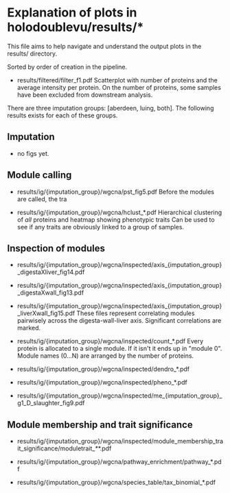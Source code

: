 # Explanation of plots in holodoublevu/results/*

This file aims to help navigate and understand the output plots in the results/ directory.

Sorted by order of creation in the pipeline.


  - results/filtered/filter_f1.pdf
    Scatterplot with number of proteins and the average intensity per protein. On the number of proteins, some samples have been excluded from downstream analysis.
    
There are three imputation groups: [aberdeen, luing, both]. The following results exists for each of these groups.


## Imputation

  - no figs yet.

## Module calling

  - results/ig/{imputation_group}/wgcna/pst_fig5.pdf
    Before the modules are called, the tra
  
  - results/ig/{imputation_group}/wgcna/hclust_*.pdf
    Hierarchical clustering of _all_ proteins and heatmap showing phenotypic traits
    Can be used to see if any traits are obviously linked to a group of samples.
    
    
## Inspection of modules
  
    
  - results/ig/{imputation_group}/wgcna/inspected/axis_{imputation_group}_digestaXliver_fig14.pdf
  - results/ig/{imputation_group}/wgcna/inspected/axis_{imputation_group}_digestaXwall_fig13.pdf
  - results/ig/{imputation_group}/wgcna/inspected/axis_{imputation_group}_liverXwall_fig15.pdf
    These files represent correlating modules pairwisely across the digesta-wall-liver axis. Significant correlations are marked.
    
  - results/ig/{imputation_group}/wgcna/inspected/count_*.pdf
    Every protein is allocated to a single module. If it isn't it ends up in "module 0". Module names (0...N) are arranged by the number of proteins.
    
  - results/ig/{imputation_group}/wgcna/inspected/dendro_*.pdf

  - results/ig/{imputation_group}/wgcna/inspected/pheno_*.pdf
    
    
  - results/ig/{imputation_group}/wgcna/inspected/me_{imputation_group}_g1_D_slaughter_fig9.pdf
    
    
## Module membership and trait significance
  - results/ig/{imputation_group}/wgcna/inspected/module_membership_trait_significance/moduletrait_<trait>_*_<module>*.pdf
    
    
    

    
  - results/ig/{imputation_group}/wgcna/pathway_enrichment/pathway_*.pdf
    
  
    
  - results/ig/{imputation_group}/wgcna/species_table/tax_binomial_*.pdf
    
